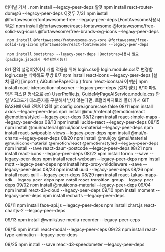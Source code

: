 터미널 가서 .
npm install --legacy-peer-deps 할것
npm install react-router-dom@6 --legacy-peer-deps 이것두
7/31 npm install @fortawesome/fontawesome-free --legacy-peer-deps
[FontAwesome사용시 필요]
     npm install @fortawesome/react-fontawesome @fortawesome/free-solid-svg-icons @fortawesome/free-brands-svg-icons --legacy-peer-deps

     npm install @fortawesome/fontawesome-svg-core @fortawesome/free-solid-svg-icons @fortawesome/react-fontawesome --legacy-peer-deps

     npm install bootstrap --legacy-peer-deps [Bootstrap사용시 필요 (package.json에서 버전확인가능)]
8/1  전역 설정이있어서 개별 적용을 위해 login.css를 login.module.css로 변경함 login.css는 삭제해도 무방
8/7  npm install react-icons --legacy-peer-deps [설치 필요] [import { AiOutlinePaperClip } from 'react-icons/ai 이부분]
     npm install react-intersection-observer --legacy-peer-deps [설치 필요]
8/10 파일명은 파스칼 형식으로 ex) UserProfile.js, GuideMyPageAIService.module.css
     만일 VS코드가 대소문자를 구분해서 받지 않는다면. 
     로컬리파지토리 폴더 가서 
     GIT BASH에 아래 명령어 입력
     git config core.ignorecase false
08/11 npm install axios --legacy-peer-deps
      npm install @mui/material @emotion/react @emotion/styled --legacy-peer-deps
08/12 npm install react-simple-maps --legacy-peer-deps 
08/13 npm install lucide-react --legacy-peer-deps
08/15 npm install @mui/material @mui/icons-material --legacy-peer-deps
      npm install react-swipeable-views --legacy-peer-deps
      npm install @mui/x-charts --legacy-peer-deps
08/20 npm install @mui/joy @mui/material @mui/icons-material  @emotion/react @emotion/styled --legacy-peer-deps
      npm install --save react-daum-postcode --legacy-peer-deps
08/21 npm install react-icons --legacy-peer-deps
08/22 npm install formik --save --legacy-peer-deps
      npm install react-webcam --legacy-peer-deps
      npm install mqtt --legacy-peer-deps
      npm install http-proxy-middleware --save --legacy-peer-deps
08/23 npm install uuid --legacy-peer-deps
08/26 npm install react-quill --legacy-peer-deps
08/29 npm install react-kakao-maps-sdk  --legacy-peer-deps
      npm install react-transition-group --legacy-peer-deps
09/02 npm install @mui/icons-material --legacy-peer-deps
09/04 npm install react-d3-cloud --legacy-peer-deps
09/10 npm install moment --legacy-peer-deps
      npm install recharts --legacy-peer-deps

09/11 npm install face-api.js --legacy-peer-deps
      npm install chart.js react-chartjs-2 --legacy-peer-deps

09/13 npm install @wmik/use-media-recorder --legacy-peer-deps

09/15 npm install react-modal --legacy-peer-deps
09/23 npm install react-type-animation --legacy-peer-deps

09/25 npm install --save react-d3-speedometer --legacy-peer-deps
